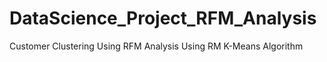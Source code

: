 # DataScience_Project_RFM_Analysis
Customer Clustering Using RFM Analysis Using RM K-Means Algorithm
